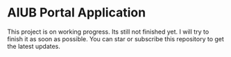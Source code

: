 # AIUB Portal Application 

This project is on working progress. Its still not finished yet. I will try to finish it as soon as possible. You can star or subscribe this repository to get the latest updates.